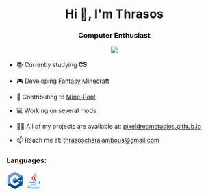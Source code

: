 <h1 align="center"> Hi 👋, I'm Thrasos </h1>
<h3 align="center">
Computer Enthusiast
</h3>
<p align="center">
<img src="https://i.pinimg.com/originals/e5/93/ab/e593ab0589d5f1b389e4dfbcce2bce20.gif" width="100" height="auto">
</p>

- 📚 Currently studying **CS**
- 🎮 Developing [Fantasy Minecraft](https://www.curseforge.com/minecraft/modpacks/fantasy-minecraft-fabric)
- 🧱 Contributing to [Mine-Pop!](https://www.curseforge.com/minecraft/mc-mods/mine-pop)
- 💻 Working on several mods
- 👨‍💻 All of my projects are available at: [pixeldreamstudios.github.io](https://pixeldreamstudios.github.io)

- 📫 Reach me at: thrasoscharalambous@gmail.com

<h3 align="left">Languages:</h3>
<p align="left">
<picture>
<img src="https://raw.githubusercontent.com/devicons/devicon/master/icons/cplusplus/cplusplus-original.svg" alt="cplusplus" width="40" height="40"/>
</picture>
<picture>
<img src="https://raw.githubusercontent.com/devicons/devicon/master/icons/java/java-original.svg" alt="java" width="40" height="40"/>
</picture>
</p>

